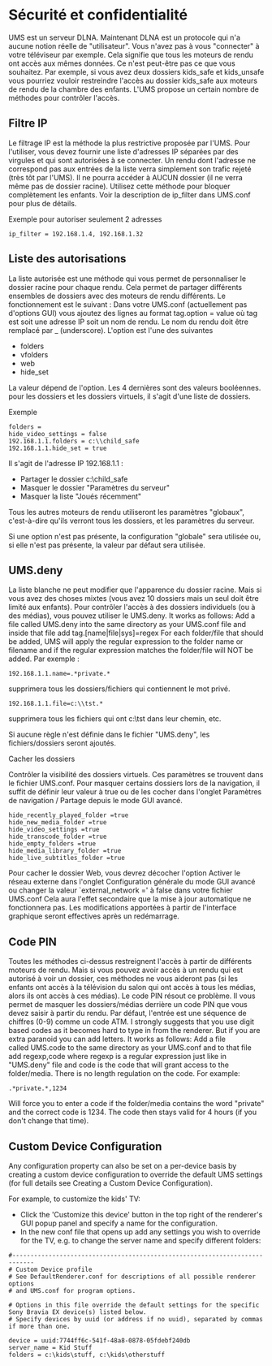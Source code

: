 # Sécurité et confidentialité

UMS est un serveur DLNA. Maintenant DLNA est un protocole qui n'a aucune notion réelle de "utilisateur". Vous n'avez pas à vous "connecter" à votre téléviseur par exemple. Cela signifie que tous les moteurs de rendu ont accès aux mêmes données. Ce n'est peut-être pas ce que vous souhaitez. Par exemple, si vous avez deux dossiers kids_safe et kids_unsafe vous pourriez vouloir restreindre l'accès au dossier kids_safe aux moteurs de rendu de la chambre des enfants. L'UMS propose un certain nombre de méthodes pour contrôler l'accès. 

## Filtre IP

Le filtrage IP est la méthode la plus restrictive proposée par l'UMS. Pour l'utiliser, vous devez fournir une liste d'adresses IP séparées par des virgules et qui sont autorisées à se connecter. Un rendu dont l'adresse ne correspond pas aux entrées de la liste verra simplement son trafic rejeté (très tôt par l'UMS). Il ne pourra accéder à AUCUN dossier (il ne verra même pas de dossier racine). Utilisez cette méthode pour bloquer complètement les enfants. Voir la description de ip_filter dans UMS.conf pour plus de détails.

Exemple pour autoriser seulement 2 adresses

```
ip_filter = 192.168.1.4, 192.168.1.32
```

## Liste des autorisations

La liste autorisée est une méthode qui vous permet de personnaliser le dossier racine pour chaque rendu. Cela permet de partager différents ensembles de dossiers avec des moteurs de rendu différents. Le fonctionnement est le suivant : Dans votre UMS.conf (actuellement pas d'options GUI) vous ajoutez des lignes au format tag.option = value où tag est soit une adresse IP soit un nom de rendu. Le nom du rendu doit être remplacé par _ (underscore). L'option est l'une des suivantes

- folders
- vfolders
- web
- hide_set

La valeur dépend de l'option. Les 4 dernières sont des valeurs booléennes. pour les dossiers et les dossiers virtuels, il s'agit d'une liste de dossiers.

Exemple

```
folders = 
hide_video_settings = false
192.168.1.1.folders = c:\\child_safe
192.168.1.1.hide_set = true
```

Il s'agit de l'adresse IP 192.168.1.1 :

- Partager le dossier c:\child_safe
- Masquer le dossier "Paramètres du serveur"
- Masquer la liste "Joués récemment"

Tous les autres moteurs de rendu utiliseront les paramètres "globaux", c'est-à-dire qu'ils verront tous les dossiers, et les paramètres du serveur.

Si une option n'est pas présente, la configuration "globale" sera utilisée ou, si elle n'est pas présente, la valeur par défaut sera utilisée.

## UMS.deny

La liste blanche ne peut modifier que l'apparence du dossier racine. Mais si vous avez des choses mixtes (vous avez 10 dossiers mais un seul doit être limité aux enfants). Pour contrôler l'accès à des dossiers individuels (ou à des médias), vous pouvez utiliser le UMS.deny. It works as follows: Add a file called UMS.deny into the same directory as your UMS.conf file and inside that file add tag.[name|file|sys]=regex For each folder/file that should be added, UMS will apply the regular expression to the folder name or filename and if the regular expression matches the folder/file will NOT be added. Par exemple :
```
192.168.1.1.name=.*private.*
```

supprimera tous les dossiers/fichiers qui contiennent le mot privé.
```
192.168.1.1.file=c:\\tst.*
```

supprimera tous les fichiers qui ont c:\tst dans leur chemin, etc.

Si aucune règle n'est définie dans le fichier "UMS.deny", les fichiers/dossiers seront ajoutés.

Cacher les dossiers

Contrôler la visibilité des dossiers virtuels. Ces paramètres se trouvent dans le fichier UMS.conf. Pour masquer certains dossiers lors de la navigation, il suffit de définir leur valeur à true ou de les cocher dans l'onglet Paramètres de navigation / Partage depuis le mode GUI avancé.

```
hide_recently_played_folder =true
hide_new_media_folder =true
hide_video_settings =true
hide_transcode_folder =true
hide_empty_folders =true
hide_media_library_folder =true
hide_live_subtitles_folder =true
```

Pour cacher le dossier Web, vous devrez décocher l'option Activer le réseau externe dans l'onglet Configuration générale du mode GUI avancé ou changer la valeur `external_network =' à false dans votre fichier UMS.conf Cela aura l'effet secondaire que la mise à jour automatique ne fonctionnera pas. Les modifications apportées à partir de l'interface graphique seront effectives après un redémarrage.

## Code PIN

Toutes les méthodes ci-dessus restreignent l'accès à partir de différents moteurs de rendu. Mais si vous pouvez avoir accès à un rendu qui est autorisé à voir un dossier, ces méthodes ne vous aideront pas (si les enfants ont accès à la télévision du salon qui ont accès à tous les médias, alors ils ont accès à ces médias). Le code PIN résout ce problème. Il vous permet de masquer les dossiers/médias derrière un code PIN que vous devez saisir à partir du rendu. Par défaut, l'entrée est une séquence de chiffres (0-9) comme un code ATM. I strongly suggests that you use digit based codes as it becomes hard to type in from the renderer. But if you are extra paranoid you can add letters. It works as follows: Add a file called UMS.code to the same directory as your UMS.conf and to that file add regexp,code where regexp is a regular expression just like in "UMS.deny" file and code is the code that will grant access to the folder/media. There is no length regulation on the code. For example:
```
.*private.*,1234
```

Will force you to enter a code if the folder/media contains the word "private" and the correct code is 1234. The code then stays valid for 4 hours (if you don't change that time).

## Custom Device Configuration

Any configuration property can also be set on a per-device basis by creating a custom device configuration to override the default UMS settings (for full details see Creating a Custom Device Configuration).

For example, to customize the kids' TV:
- Click the 'Customize this device' button in the top right of the renderer's GUI popup panel and specify a name for the configuration.
- In the new conf file that opens up add any settings you wish to override for the TV, e.g. to change the server name and specify different folders:
```
#----------------------------------------------------------------------------
# Custom Device profile
# See DefaultRenderer.conf for descriptions of all possible renderer options
# and UMS.conf for program options.

# Options in this file override the default settings for the specific Sony Bravia EX device(s) listed below.
# Specify devices by uuid (or address if no uuid), separated by commas if more than one.

device = uuid:7744ff6c-541f-48a8-0878-05fdebf240db
server_name = Kid Stuff
folders = c:\kids\stuff, c:\kids\otherstuff
```
